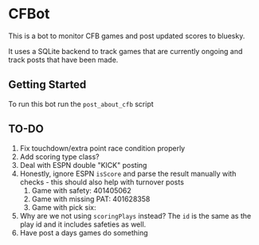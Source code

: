 # CFBot

This is a bot to monitor CFB games and post updated scores to bluesky.

It uses a SQLite backend to track games that are currently ongoing and track posts that have been made.

## Getting Started
To run this bot run the `post_about_cfb` script

## TO-DO
1.  Fix touchdown/extra point race condition properly
   1.  Add scoring type class?
   2.  Deal with ESPN double "KICK" posting
   3.  Honestly, ignore ESPN `isScore` and parse the result manually with checks - this should also help with turnover posts
       1.  Game with safety: 401405062
       2.  Game with missing PAT: 401628358
       3.  Game with pick six: 
   4.  Why are we not using `scoringPlays` instead? The `id` is the same as the play id and it includes safeties as well.
2.  Have post a days games do something